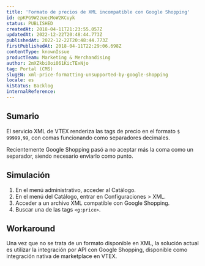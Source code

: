 ```yaml
---
title: 'Formato de precios de XML incompatible con Google Shopping'
id: epKPG9W2zuecMoW2KCuyk
status: PUBLISHED
createdAt: 2018-04-11T21:23:55.057Z
updatedAt: 2022-12-22T20:48:44.773Z
publishedAt: 2022-12-22T20:48:44.773Z
firstPublishedAt: 2018-04-11T22:29:06.698Z
contentType: knownIssue
productTeam: Marketing & Merchandising
author: 2mXZkbi0oi061KicTExNjo
tag: Portal (CMS)
slugEN: xml-price-formatting-unsupported-by-google-shopping
locale: es
kiStatus: Backlog
internalReference: 
---
```


## Sumario

El servicio XML de VTEX renderiza las tags de precio en el formato `$ 99999,99`, con comas funcionando como separadores decimales.

Recientemente Google Shopping pasó a no aceptar más la coma como un separador, siendo necesario enviarlo como punto.

## Simulación

1. En el menú administrativo, acceder al Catálogo.
2. En el menú del Catálogo, entrar en Configuraciones > XML.
3. Acceder a un archivo XML compatible con Google Shopping.
4. Buscar una de las tags `<g:price>`.

## Workaround

Una vez que no se trata de un formato disponible en XML, la solución actual es utilizar la integración por API con Google Shopping, disponible como integración nativa de marketplace en VTEX.


